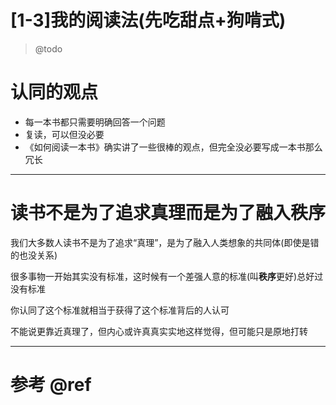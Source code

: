# [1-3]我的阅读法(先吃甜点+狗啃式)

> @todo 


# 认同的观点

- 每一本书都只需要明确回答一个问题
- 复读，可以但没必要
- 《如何阅读一本书》确实讲了一些很棒的观点，但完全没必要写成一本书那么冗长

---

# 读书不是为了追求真理而是为了融入秩序

我们大多数人读书不是为了追求“真理”，是为了融入人类想象的共同体(即使是错的也没关系)

很多事物一开始其实没有标准，这时候有一个差强人意的标准(叫**秩序**更好)总好过没有标准

你认同了这个标准就相当于获得了这个标准背后的人认可

不能说更靠近真理了，但内心或许真真实实地这样觉得，但可能只是原地打转



---

# 参考 @ref